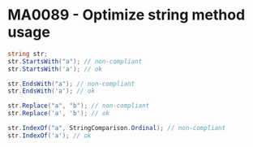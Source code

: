 # MA0089 - Optimize string method usage

````c#
string str;
str.StartsWith("a"); // non-compliant
str.StartsWith('a'); // ok

str.EndsWith("a"); // non-compliant
str.EndsWith('a'); // ok

str.Replace("a", "b"); // non-compliant
str.Replace('a', 'b'); // ok

str.IndexOf("a", StringComparison.Ordinal); // non-compliant
str.IndexOf('a'); // ok
````
